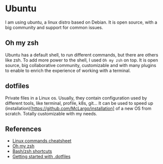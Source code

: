 # Ubuntu

I am using ubuntu, a linux distro based on Debian. It is open source, with a big community and support for common issues.

## Oh my zsh

Ubuntu has a default shell, to run different commands, but there are others like zsh. To add more power to the shell, I used `Oh my zsh` on top. It is open source, big collaborative community, customizable and with many plugins to enable to enrich the experience of working with a terminal.

## dotfiles

Private files in a Linux os. Usually, they contain configuration used by different tools, like terminal, profile, k8s, git...
It can be used to speed up (installation)[https://github.com/McLargo/installation] of a new OS from scratch.
Totally customizable with my needs.

## References

- [Linux commands cheatsheet](https://xmind.app/m/WwtB/)
- [Oh my zsh](https://ohmyz.sh/)
- [Bash/zsh shortcuts](https://dev.to/konkit/obvious-and-not-so-obvious-bash-zsh-terminal-shortcuts-3480)
- [Getting started with .dotfiles](https://medium.com/@webprolific/getting-started-with-dotfiles-43c3602fd789)
